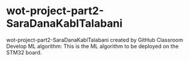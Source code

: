 # wot-project-part2-SaraDanaKablTalabani
wot-project-part2-SaraDanaKablTalabani created by GitHub Classroom
Develop ML algorithm: This is the ML algorithm to be deployed on the STM32 board.
